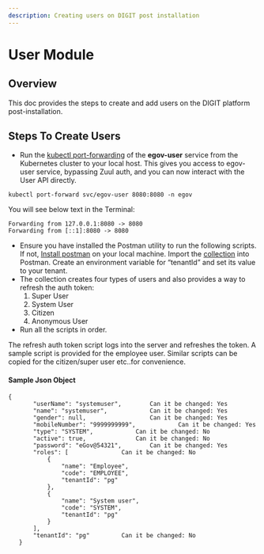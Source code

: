 ```yaml
---
description: Creating users on DIGIT post installation
---
```


# User Module

## Overview

This doc provides the steps to create and add users on the DIGIT platform post-installation.

## Steps To Create Users

* Run the [kubectl port-forwarding](https://phoenixnap.com/kb/kubectl-port-forward) of the **egov-user** service from the Kubernetes cluster to your local host. This gives you access to egov-user service, bypassing Zuul auth, and you can now interact with the User API directly.

`kubectl port-forward svc/egov-user 8080:8080 -n egov`

You will see below text in the Terminal:

`Forwarding from 127.0.0.1:8080 -> 8080` \
`Forwarding from [::1]:8080 -> 8080`

* Ensure you have installed the Postman utility to run the following scripts. If not, [Install postman](https://www.postman.com/downloads/canary/) on your local machine. Import the [collection](https://www.getpostman.com/collections/b5031f458fc9400c5ade) into Postman. Create an environment variable for “tenantId” and set its value to your tenant.
* The collection creates four types of users and also provides a way to refresh the auth token:
  1. Super User
  2. System User
  3. Citizen
  4. Anonymous User
* Run all the scripts in order.

The refresh auth token script logs into the server and refreshes the token. A sample script is provided for the employee user. Similar scripts can be copied for the citizen/super user etc..for convenience.

#### Sample Json Object

```
{
       "userName": "systemuser",		Can it be changed: Yes
       "name": "systemuser",			Can it be changed: Yes
       "gender": null,			        Can it be changed: Yes
       "mobileNumber": "9999999999",	        Can it be changed: Yes
       "type": "SYSTEM",			Can it be changed: No
       "active": true,				Can it be changed: No
       "password": "eGov@54321",		Can it be changed: Yes
       "roles": [				Can it be changed: No
           {
               "name": "Employee",
               "code": "EMPLOYEE",
               "tenantId": "pg"
           },
           {
               "name": "System user",
               "code": "SYSTEM",
               "tenantId": "pg"
           }
       ],
       "tenantId": "pg"			Can it be changed: No
   }

```
